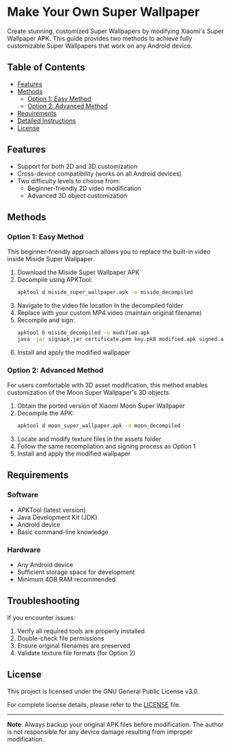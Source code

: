 # Make Your Own Super Wallpaper

Create stunning, customized Super Wallpapers by modifying Xiaomi's Super Wallpaper APK. This guide provides two methods to achieve fully customizable Super Wallpapers that work on any Android device.

## Table of Contents

- [Features](#features)
- [Methods](#methods)
  - [Option 1: Easy Method](#option-1-easy-method)
  - [Option 2: Advanced Method](#option-2-advanced-method)
- [Requirements](#requirements)
- [Detailed Instructions](#detailed-instructions)
- [License](#license)

## Features

- Support for both 2D and 3D customization
- Cross-device compatibility (works on all Android devices)
- Two difficulty levels to choose from:
  - Beginner-friendly 2D video modification
  - Advanced 3D object customization

## Methods

### Option 1: Easy Method

This beginner-friendly approach allows you to replace the built-in video inside Miside Super Wallpaper.

1. Download the Miside Super Wallpaper APK
2. Decompile using APKTool:
   ```bash
   apktool d miside_super_wallpaper.apk -o miside_decompiled
   ```
3. Navigate to the video file location in the decompiled folder
4. Replace with your custom MP4 video (maintain original filename)
5. Recompile and sign:
   ```bash
   apktool b miside_decompiled -o modified.apk
   java -jar signapk.jar certificate.pem key.pk8 modified.apk signed.apk
   ```
6. Install and apply the modified wallpaper

### Option 2: Advanced Method

For users comfortable with 3D asset modification, this method enables customization of the Moon Super Wallpaper's 3D objects.

1. Obtain the ported version of Xiaomi Moon Super Wallpaper
2. Decompile the APK:
   ```bash
   apktool d moon_super_wallpaper.apk -o moon_decompiled
   ```
3. Locate and modify texture files in the assets folder
4. Follow the same recompilation and signing process as Option 1
5. Install and apply the modified wallpaper

## Requirements

### Software
- APKTool (latest version)
- Java Development Kit (JDK)
- Android device
- Basic command-line knowledge

### Hardware
- Any Android device
- Sufficient storage space for development
- Minimum 4GB RAM recommended

## Troubleshooting

If you encounter issues:

1. Verify all required tools are properly installed
2. Double-check file permissions
3. Ensure original filenames are preserved
4. Validate texture file formats (for Option 2)

## License

This project is licensed under the GNU General Public License v3.0.

For complete license details, please refer to the [LICENSE](https://www.gnu.org/licenses/gpl-3.0.html) file.

---

**Note**: Always backup your original APK files before modification. The author is not responsible for any device damage resulting from improper modification.